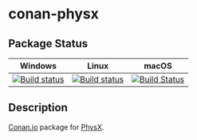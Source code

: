 # conan-physx

## Package Status

| Windows | Linux | macOS |
|:-------:|:-----:|:-----:|
|[![Build status](https://ci.appveyor.com/api/projects/status/d65ew35tacckxtha/branch/testing%2F4.1.1?svg=true)](https://ci.appveyor.com/project/SpaceIm/conan-physx)|[![Build status](https://github.com/SpaceIm/conan-physx/workflows/.github/workflows/conan.yml/badge.svg?branch=testing%2F4.1.1)](https://github.com/SpaceIm/conan-physx/actions?query=branch%3Atesting%2F4.1.1)|[![Build Status](https://travis-ci.com/SpaceIm/conan-physx.svg?branch=testing%2F4.1.1)](https://travis-ci.com/SpaceIm/conan-physx)|

## Description

[Conan.io](https://conan.io) package for [PhysX](https://github.com/NVIDIAGameWorks/PhysX).
